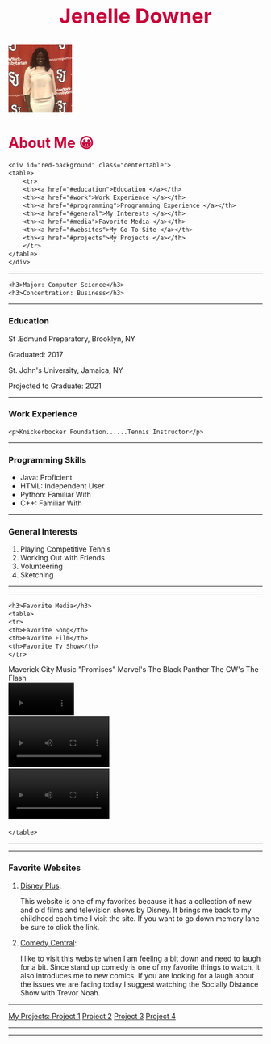 
<!DOCTYPE html>
<html>
<head>
<title> Jenelle Downer's Profile Page</title>
<link rel="stylesheet" href="stylesheet.css"/>
<meta charset="UTF-8">
</head>
<body>
<h2 style ="color:#c70039;text-align:center;font-size:40px">Jenelle Downer</h2>
	<img src="MP1_img1.jpg" width="25%">
	<h1 style ="color:#c70039; font-family: "Arial";">About Me &#128512</h1>

	<div id="red-background" class="centertable">
	<table>
		<tr>
		<th><a href="#education">Education </a></th>
		<th><a href="#work">Work Experience </a></th>
		<th><a href="#programming">Programming Experience </a></th>
		<th><a href="#general">My Interests </a></th>
		<th><a href="#media">Favorite Media </a></th>
		<th><a href="#websites">My Go-To Site </a></th>
		<th><a href="#projects">My Projects </a></th>
		</tr>
	</table>
	</div>
<hr>

	<h3>Major: Computer Science</h3>
	<h3>Concentration: Business</h3>
<hr>
 	<h3 >Education</h3>
	<p>St .Edmund Preparatory, Brooklyn, NY </p>
	<p> Graduated: 2017</p>
	<p> St. John's University, Jamaica, NY</p>
	<p> Projected to Graduate: 2021</p>
<hr>
	<h3>Work Experience</h3>

	<p>Knickerbocker Foundation......Tennis Instructor</p>

<hr>
	<h3>Programming Skills</h3>
	<ul>
	<li>Java: Proficient</li>
	<li>HTML: Independent User</li>
	<li>Python: Familiar With</li>
	<li>C++: Familiar With</li>
	</ul>
<hr>
	<h3>General Interests</h3>
	<ol>
	<li>Playing Competitive Tennis</li>
	<li>Working Out with Friends</li>
	<li>Volunteering</li>
	<li>Sketching</li>
	</ol>
<hr>
<hr>

	<h3>Favorite Media</h3>
	<table>
	<tr>
	<th>Favorite Song</th>
	<th>Favorite Film</th>
	<th>Favorite Tv Show</th>
	</tr>
<tr>
	<td>Maverick City Music "Promises"</td>
	<td> Marvel's The Black Panther</td>
	<td> The CW's The Flash</td>
	</tr>
	<td> <div id="video_anchor">
	<video width="130" controls>
	<source src="vid4.mp4" type="video/mp4">
	Can't play video
</video>


<td> <div id="video_anchor">
	<video width="200" controls>
	<source src="vid2.mp4" type="video/mp4">
	Can't play video
</video>
</div>
<td> <div id="video_anchor">
	<video width="200" controls>
	<source src="vid3.mp4" type="video/mp4">
	Can't play video
</video>
</div>
</td>


	</table>
<hr>
<hr>
<h3>Favorite Websites</h3>
 <form>
<span>
<ol>
 <li><a href ="http://www.disneyplus.com" target="_blank"> Disney Plus</a>: <p>This website is one of my favorites because it has a collection of new and old films and television shows by Disney. It brings me back to my childhood each time I visit the site. If you want to go down memory lane be sure to click the link.</p></li>
<li><a href ="http://www.comedycentral.com" target="_blank"> Comedy Central</a>: <p>I like to visit this website when I am feeling a bit down and need to laugh for a bit. Since stand up comedy is one of my favorite things to watch, it also introduces me to new comics. If you are looking for a laugh about the issues we are facing today I suggest watching the Socially Distance Show with Trevor Noah.</p></li>
</ol>
</span>
</form>
<hr>
<div id="red-background">
	<a href="#">My Projects: </a>
	<a href="https://rkileaders.teachable.com/courses/764038/lectures/13897368" target="_blank"> Project 1</a>
	<a href="#"> Project 2</a>
	<a href="#"> Project 3</a>
	<a href="#"> Project 4</a>
</div>
<hr>
<hr>
</style>
</body>
</html>
